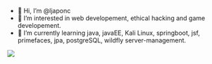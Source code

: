 - 👋 Hi, I’m @ljaponc
- 👀 I’m interested in web developement, ethical hacking and game developement.
- 🌱 I’m currently learning java, javaEE, Kali Linux, springboot, jsf, primefaces, jpa, postgreSQL, wildfly server-management. 


<!---
ljaponc/ljaponc is a ✨ special ✨ repository because its `README.md` (this file) appears on your GitHub profile.
You can click the Preview link to take a look at your changes.
--->

<img src="https://media.giphy.com/media/acYM57VCaW6pa/giphy.gif" />


